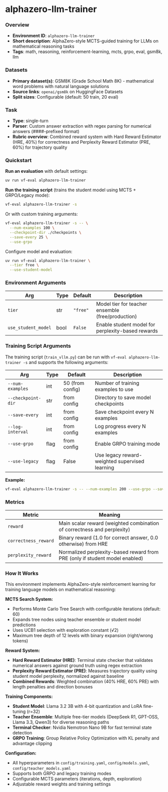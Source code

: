 # alphazero-llm-trainer

### Overview
- **Environment ID**: `alphazero-llm-trainer`
- **Short description**: AlphaZero-style MCTS-guided training for LLMs on mathematical reasoning tasks
- **Tags**: math, reasoning, reinforcement-learning, mcts, grpo, eval, gsm8k, llm


### Datasets
- **Primary dataset(s)**: GSM8K (Grade School Math 8K) - mathematical word problems with natural language solutions
- **Source links**: `openai/gsm8k` on HuggingFace Datasets
- **Split sizes**: Configurable (default: 50 train, 20 eval)

### Task
- **Type**: single-turn
- **Parser**: Custom answer extraction with regex parsing for numerical answers (####-prefixed format)
- **Rubric overview**: Combined reward system with Hard Reward Estimator (HRE, 40%) for correctness and Perplexity Reward Estimator (PRE, 60%) for trajectory quality

### Quickstart

**Run an evaluation** with default settings:

```bash
uv run vf-eval alphazero-llm-trainer
```

**Run the training script** (trains the student model using MCTS + GRPO/Legacy mode):

```bash
vf-eval alphazero-llm-trainer -s
```

Or with custom training arguments:

```bash
vf-eval alphazero-llm-trainer -s -- \
  --num-examples 100 \
  --checkpoint-dir ./checkpoints \
  --save-every 25 \
  --use-grpo
```

Configure model and evaluation:

```bash
uv run vf-eval alphazero-llm-trainer \
  --tier free \
  --use-student-model
```

### Environment Arguments

| Arg | Type | Default | Description |
| --- | ---- | ------- | ----------- |
| `tier` | str | `"free"` | Model tier for teacher ensemble (free/production) |
| `use_student_model` | bool | `False` | Enable student model for perplexity-based rewards |

### Training Script Arguments

The training script (`train_vllm.py`) can be run with `vf-eval alphazero-llm-trainer -s` and supports the following arguments:

| Arg | Type | Default | Description |
| --- | ---- | ------- | ----------- |
| `--num-examples` | int | 50 (from config) | Number of training examples to use |
| `--checkpoint-dir` | str | from config | Directory to save model checkpoints |
| `--save-every` | int | from config | Save checkpoint every N examples |
| `--log-interval` | int | from config | Log progress every N examples |
| `--use-grpo` | flag | from config | Enable GRPO training mode |
| `--use-legacy` | flag | False | Use legacy reward-weighted supervised learning |

**Example:**
```bash
vf-eval alphazero-llm-trainer -s -- --num-examples 200 --use-grpo --save-every 50
```

### Metrics

| Metric | Meaning |
| ------ | ------- |
| `reward` | Main scalar reward (weighted combination of correctness and perplexity) |
| `correctness_reward` | Binary reward (1.0 for correct answer, 0.0 otherwise) from HRE |
| `perplexity_reward` | Normalized perplexity-based reward from PRE (only if student model enabled) |

### How It Works

This environment implements AlphaZero-style reinforcement learning for training language models on mathematical reasoning:

**MCTS Search System:**
- Performs Monte Carlo Tree Search with configurable iterations (default: 60)
- Expands tree nodes using teacher ensemble or student model predictions
- Uses UCB1 selection with exploration constant (√2)
- Maximum tree depth of 12 levels with binary expansion (right/wrong tokens)

**Reward System:**
- **Hard Reward Estimator (HRE)**: Terminal state checker that validates numerical answers against ground truth using regex extraction
- **Perplexity Reward Estimator (PRE)**: Measures trajectory quality using student model perplexity, normalized against baseline
- **Combined Rewards**: Weighted combination (40% HRE, 60% PRE) with length penalties and direction bonuses

**Training Components:**
- **Student Model**: Llama 3.2 3B with 4-bit quantization and LoRA fine-tuning (r=32)
- **Teacher Ensemble**: Multiple free-tier models (DeepSeek R1, GPT-OSS, Llama 3.3, Qwen3) for diverse reasoning paths
- **Terminal Checker**: Nvidia Nemotron Nano 9B for fast terminal state detection
- **GRPO Training**: Group Relative Policy Optimization with KL penalty and advantage clipping

**Configuration:**
- All hyperparameters in `config/training.yaml`, `config/models.yaml`, `config/teacher_models.yaml`
- Supports both GRPO and legacy training modes
- Configurable MCTS parameters (iterations, depth, exploration)
- Adjustable reward weights and training settings

